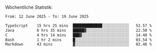
Wöchentliche Statistik:
<!--START_SECTION:waka-->

```txt
From: 12 June 2025 - To: 19 June 2025

TypeScript    15 hrs 25 mins  █████████████░░░░░░░░░░░░   52.57 %
Java          6 hrs 35 mins   █████▓░░░░░░░░░░░░░░░░░░░   22.50 %
C             4 hrs 14 mins   ███▓░░░░░░░░░░░░░░░░░░░░░   14.48 %
Bash          1 hr 2 mins     █░░░░░░░░░░░░░░░░░░░░░░░░   03.54 %
Markdown      43 mins         ▓░░░░░░░░░░░░░░░░░░░░░░░░   02.46 %
```

<!--END_SECTION:waka-->
